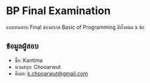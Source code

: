 # BP Final Examination

แบบทดสอบ Final ของครอส Basic of Programming มีทั้งหมด x ข้อ

## ข้อมูลผู้สอบ

- ชื่อ: Kantima  
- นามสกุล: Chooarwut
- อีเมล: k.chooarwut@gmail.com
